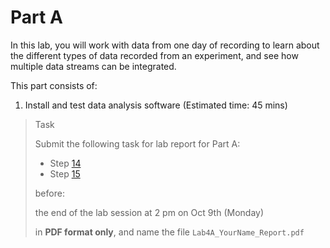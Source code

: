 # Part A

In this lab, you will work with data from one day of recording to learn about the different types of data recorded from an experiment, and see how multiple data streams can be integrated.

This part consists of:

<ol>
  <li> Install and test data analysis software (Estimated time:  45 mins)
</ol>

> <p class="task"> Task
>
> Submit the following task for lab report for Part A: 
> - Step [14](1.md#14)
> - Step [15](1.md#15)
> 
> before:
>
> <p class="warn"> the end of the lab session at 2 pm on Oct 9th (Monday)
>
> in **PDF format only**, and name the file `Lab4A_YourName_Report.pdf`
